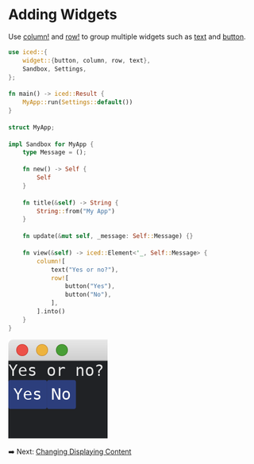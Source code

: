 # Adding Widgets

Use [column!](https://docs.iced.rs/iced/widget/macro.column.html) and [row!](https://docs.iced.rs/iced/widget/macro.row.html) to group multiple widgets such as [text](https://docs.iced.rs/iced/widget/fn.text.html) and [button](https://docs.iced.rs/iced/widget/fn.button.html).

```rust
use iced::{
    widget::{button, column, row, text},
    Sandbox, Settings,
};

fn main() -> iced::Result {
    MyApp::run(Settings::default())
}

struct MyApp;

impl Sandbox for MyApp {
    type Message = ();

    fn new() -> Self {
        Self
    }

    fn title(&self) -> String {
        String::from("My App")
    }

    fn update(&mut self, _message: Self::Message) {}

    fn view(&self) -> iced::Element<'_, Self::Message> {
        column![
            text("Yes or no?"),
            row![
                button("Yes"),
                button("No"),
            ],
        ].into()
    }
}
```

![Adding widgets](./pic/adding_widgets.png)

:arrow_right:  Next: [Changing Displaying Content](./changing_displaying_content.md)
